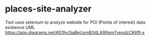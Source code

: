 # places-site-analyzer
Tool uses selenium to analyze website for POI (Points of interest) data existence
UML https://app.diagrams.net/#G1hv3iaBeUxmB34LA99gm7ypodzCKKft-x
